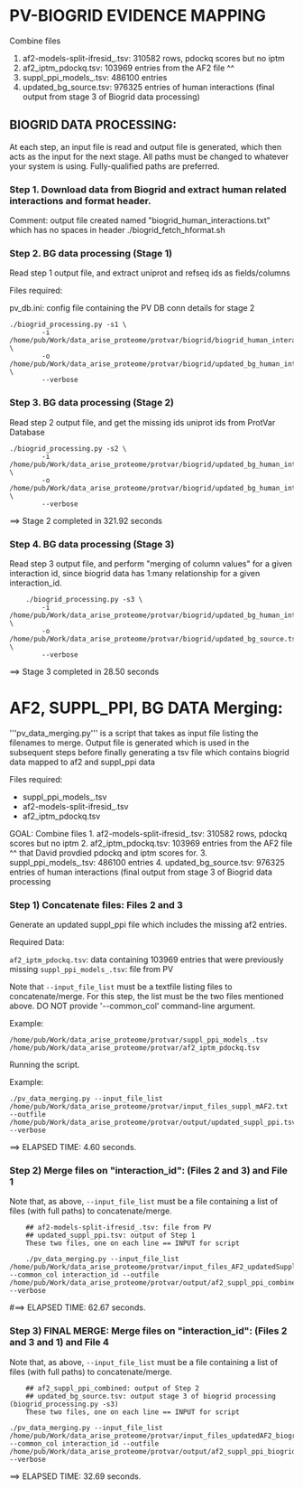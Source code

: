 # PV-BIOGRID EVIDENCE MAPPING

Combine files
1. af2-models-split-ifresid_.tsv: 310582 rows, pdockq scores but no iptm
2. af2_iptm_pdockq.tsv: 103969 entries from the AF2 file ^^
3. suppl_ppi_models_.tsv: 486100 entries
4. updated_bg_source.tsv: 976325 entries of human interactions (final output from stage 3 of Biogrid data processing)

## BIOGRID DATA PROCESSING: 
At each step, an input file is read and output file is generated, which then acts as the input for the next stage.
All paths must be changed to whatever your system is using. Fully-qualified paths are preferred.

### Step 1. Download data from Biogrid and extract human related interactions and format header.
Comment: output file created named "biogrid_human_interactions.txt" which has no spaces in header
    ./biogrid_fetch_hformat.sh 

### Step 2. BG data processing (Stage 1)

Read step 1 output file, and extract uniprot and refseq ids as fields/columns

Files required:

pv_db.ini: config file containing the PV DB conn details for stage 2

```
./biogrid_processing.py -s1 \
        -i /home/pub/Work/data_arise_proteome/protvar/biogrid/biogrid_human_interactions.txt \
        -o /home/pub/Work/data_arise_proteome/protvar/biogrid/updated_bg_human_interactions.tsv \
        --verbose
```

### Step 3. BG data processing (Stage 2)
Read step 2 output file, and get the missing ids uniprot ids from ProtVar Database      
```
./biogrid_processing.py -s2 \
        -i /home/pub/Work/data_arise_proteome/protvar/biogrid/updated_bg_human_interactions.tsv \
        -o /home/pub/Work/data_arise_proteome/protvar/biogrid/updated_bg_human_interactions_PVDB.tsv \
      	--verbose
```
==> Stage 2 completed in 321.92 seconds   	

### Step 4. BG data processing (Stage 3)
Read step 3 output file, and perform "merging of column values" for a given interaction id, since biogrid data has 1:many relationship for a given interaction_id.

```
    ./biogrid_processing.py -s3 \
        -i /home/pub/Work/data_arise_proteome/protvar/biogrid/updated_bg_human_interactions_PVDB.tsv \
        -o /home/pub/Work/data_arise_proteome/protvar/biogrid/updated_bg_source.tsv \
        --verbose
```
==> Stage 3 completed in 28.50 seconds

# AF2, SUPPL_PPI, BG DATA Merging: 
'''pv_data_merging.py''' is a script that takes as input file listing the filenames to merge.
Output file is generated which is used in the subsequent steps before finally generating a tsv 
file which contains biogrid data mapped to af2 and suppl_ppi data

Files required:

- suppl_ppi_models_.tsv
- af2-models-split-ifresid_.tsv
- af2_iptm_pdockq.tsv

GOAL: Combine files
	1. af2-models-split-ifresid_.tsv: 310582 rows, pdockq scores but no iptm
	2. af2_iptm_pdockq.tsv: 103969 entries from the AF2 file ^^ that David provdied pdockq and iptm scores for.
	3. suppl_ppi_models_.tsv: 486100 entries
	4. updated_bg_source.tsv: 976325 entries of human interactions (final output from stage 3 of Biogrid data processing

### Step 1) Concatenate files: Files 2 and 3

Generate an updated suppl_ppi file which includes the missing af2 entries.

Required Data:

`af2_iptm_pdockq.tsv`: data containing 103969 entries that were previously missing
`suppl_ppi_models_.tsv`: file from PV

Note that `--input_file_list` must be a textfile listing files to concatenate/merge. For this step, the list must be the two files mentioned above. DO NOT provide '--common_col' command-line argument.

Example:

```
/home/pub/Work/data_arise_proteome/protvar/suppl_ppi_models_.tsv
/home/pub/Work/data_arise_proteome/protvar/af2_iptm_pdockq.tsv
```

Running the script.

Example:
```
./pv_data_merging.py --input_file_list /home/pub/Work/data_arise_proteome/protvar/input_files_suppl_mAF2.txt --outfile /home/pub/Work/data_arise_proteome/protvar/output/updated_suppl_ppi.tsv --verbose 
```
==> ELAPSED TIME: 4.60 seconds.

### Step 2) Merge files on "interaction_id": (Files 2 and 3) and File 1

Note that, as above, `--input_file_list` must be a file containing a list of files (with full paths) to concatenate/merge.

		## af2-models-split-ifresid_.tsv: file from PV
		## updated_suppl_ppi.tsv: output of Step 1
		These two files, one on each line == INPUT for script 

```
 	./pv_data_merging.py --input_file_list /home/pub/Work/data_arise_proteome/protvar/input_files_AF2_updatedSuppl.txt --common_col interaction_id --outfile /home/pub/Work/data_arise_proteome/protvar/output/af2_suppl_ppi_combined.tsv --verbose 
```
#==> ELAPSED TIME: 62.67 seconds.

### Step 3) FINAL MERGE:  Merge files on "interaction_id": (Files 2 and 3 and 1) and File 4

Note that, as above, `--input_file_list` must be a file containing a list of files (with full paths) to concatenate/merge.

        ## af2_suppl_ppi_combined: output of Step 2
		## updated_bg_source.tsv: output stage 3 of biogrid processing (biogrid_processing.py -s3)
		These two files, one on each line == INPUT for script 
```
./pv_data_merging.py --input_file_list /home/pub/Work/data_arise_proteome/protvar/input_files_updatedAF2_biogrid.txt --common_col interaction_id --outfile /home/pub/Work/data_arise_proteome/protvar/output/af2_suppl_ppi_biogrid_combined.tsv --verbose 
```
==> ELAPSED TIME: 32.69 seconds.


